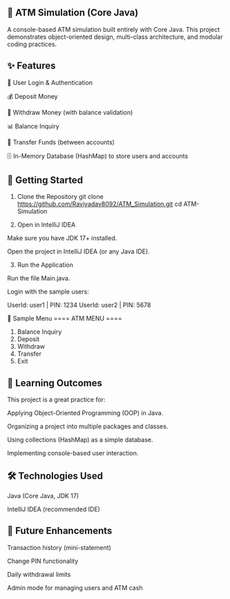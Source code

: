 🏦 ATM Simulation (Core Java)
--------------------------------------

A console-based ATM simulation built entirely with Core Java.
This project demonstrates object-oriented design, multi-class architecture, and modular coding practices.



✨ Features
--------------

🔑 User Login & Authentication

💰 Deposit Money

💸 Withdraw Money (with balance validation)

📊 Balance Inquiry

🔄 Transfer Funds (between accounts)

🗄 In-Memory Database (HashMap) to store users and accounts


🚀 Getting Started
----------------------
1. Clone the Repository
git clone https://github.com/Raviyadav8092/ATM_Simulation.git
cd ATM-Simulation

2. Open in IntelliJ IDEA

Make sure you have JDK 17+ installed.

Open the project in IntelliJ IDEA (or any Java IDE).

3. Run the Application

Run the file Main.java.

Login with the sample users:

UserId: user1   | PIN: 1234
UserId: user2   | PIN: 5678

📖 Sample Menu
==== ATM MENU ====
1. Balance Inquiry
2. Deposit
3. Withdraw
4. Transfer
5. Exit


🎯 Learning Outcomes
--------------------------
This project is a great practice for:

Applying Object-Oriented Programming (OOP) in Java.

Organizing a project into multiple packages and classes.

Using collections (HashMap) as a simple database.

Implementing console-based user interaction.



🛠️ Technologies Used
------------------------
Java (Core Java, JDK 17)

IntelliJ IDEA (recommended IDE)



📌 Future Enhancements
-------------------------
Transaction history (mini-statement)

Change PIN functionality

Daily withdrawal limits

Admin mode for managing users and ATM cash
